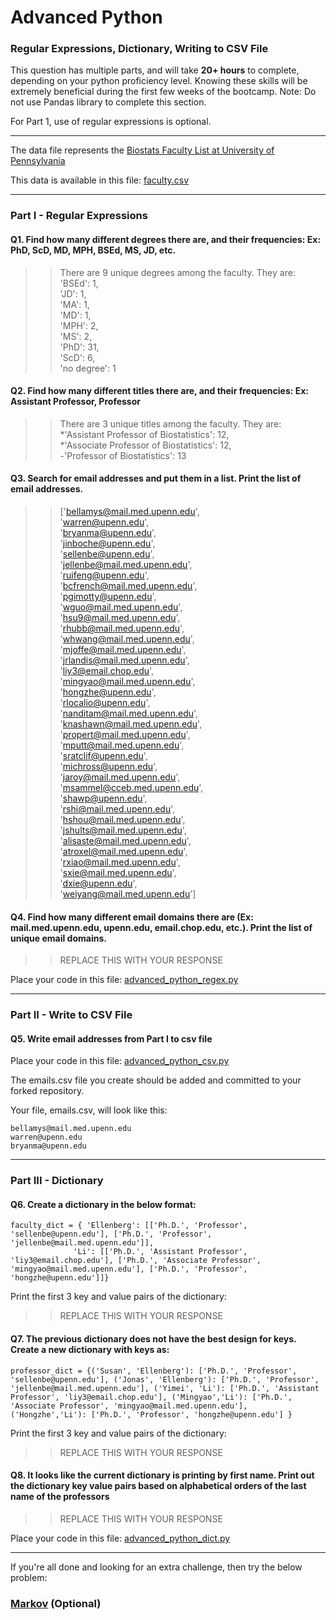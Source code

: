 # Advanced Python    

### Regular Expressions, Dictionary, Writing to CSV File  

This question has multiple parts, and will take **20+ hours** to complete, depending on your python proficiency level.  Knowing these skills will be extremely beneficial during the first few weeks of the bootcamp.  Note:  Do not use Pandas library to complete this section.  

For Part 1, use of regular expressions is optional.  

---

The data file represents the [Biostats Faculty List at University of Pennsylvania](http://www.med.upenn.edu/cceb/biostat/faculty.shtml)

This data is available in this file:  [faculty.csv](python/faculty.csv)

--- 

### Part I - Regular Expressions  


#### Q1. Find how many different degrees there are, and their frequencies: Ex:  PhD, ScD, MD, MPH, BSEd, MS, JD, etc.

>> There are 9 unique degrees among the faculty. They are:  
'BSEd': 1,  
'JD': 1,  
'MA': 1,  
'MD': 1,  
'MPH': 2,  
'MS': 2,  
'PhD': 31,  
'ScD': 6,  
'no degree': 1  


#### Q2. Find how many different titles there are, and their frequencies:  Ex:  Assistant Professor, Professor

>> There are 3 unique titles among the faculty. They are:  
*'Assistant Professor of Biostatistics': 12,  
*'Associate Professor of Biostatistics': 12,  
-'Professor of Biostatistics': 13  


#### Q3. Search for email addresses and put them in a list.  Print the list of email addresses.

>> ['bellamys@mail.med.upenn.edu',  
 'warren@upenn.edu',  
 'bryanma@upenn.edu',  
 'jinboche@upenn.edu',  
 'sellenbe@upenn.edu',  
 'jellenbe@mail.med.upenn.edu',  
 'ruifeng@upenn.edu',  
 'bcfrench@mail.med.upenn.edu',  
 'pgimotty@upenn.edu',  
 'wguo@mail.med.upenn.edu',  
 'hsu9@mail.med.upenn.edu',  
 'rhubb@mail.med.upenn.edu',  
 'whwang@mail.med.upenn.edu',  
 'mjoffe@mail.med.upenn.edu',  
 'jrlandis@mail.med.upenn.edu',  
 'liy3@email.chop.edu',  
 'mingyao@mail.med.upenn.edu',  
 'hongzhe@upenn.edu',  
 'rlocalio@upenn.edu',  
 'nanditam@mail.med.upenn.edu',  
 'knashawn@mail.med.upenn.edu',  
 'propert@mail.med.upenn.edu',  
 'mputt@mail.med.upenn.edu',  
 'sratclif@upenn.edu',  
 'michross@upenn.edu',  
 'jaroy@mail.med.upenn.edu',  
 'msammel@cceb.med.upenn.edu',  
 'shawp@upenn.edu',  
 'rshi@mail.med.upenn.edu',  
 'hshou@mail.med.upenn.edu',  
 'jshults@mail.med.upenn.edu',  
 'alisaste@mail.med.upenn.edu',  
 'atroxel@mail.med.upenn.edu',  
 'rxiao@mail.med.upenn.edu',  
 'sxie@mail.med.upenn.edu',  
 'dxie@upenn.edu',  
 'weiyang@mail.med.upenn.edu']  


#### Q4. Find how many different email domains there are (Ex:  mail.med.upenn.edu, upenn.edu, email.chop.edu, etc.).  Print the list of unique email domains.

>> REPLACE THIS WITH YOUR RESPONSE

Place your code in this file: [advanced_python_regex.py](python/advanced_python_regex.py)

---

### Part II - Write to CSV File

#### Q5.  Write email addresses from Part I to csv file

Place your code in this file: [advanced_python_csv.py](python/advanced_python_csv.py)

The emails.csv file you create should be added and committed to your forked repository.

Your file, emails.csv, will look like this:
```
bellamys@mail.med.upenn.edu
warren@upenn.edu
bryanma@upenn.edu
```

---

### Part III - Dictionary

#### Q6.  Create a dictionary in the below format:
```
faculty_dict = { 'Ellenberg': [['Ph.D.', 'Professor', 'sellenbe@upenn.edu'], ['Ph.D.', 'Professor', 'jellenbe@mail.med.upenn.edu']],
              'Li': [['Ph.D.', 'Assistant Professor', 'liy3@email.chop.edu'], ['Ph.D.', 'Associate Professor', 'mingyao@mail.med.upenn.edu'], ['Ph.D.', 'Professor', 'hongzhe@upenn.edu']]}
```
Print the first 3 key and value pairs of the dictionary:

>> REPLACE THIS WITH YOUR RESPONSE

#### Q7.  The previous dictionary does not have the best design for keys.  Create a new dictionary with keys as:

```
professor_dict = {('Susan', 'Ellenberg'): ['Ph.D.', 'Professor', 'sellenbe@upenn.edu'], ('Jonas', 'Ellenberg'): ['Ph.D.', 'Professor', 'jellenbe@mail.med.upenn.edu'], ('Yimei', 'Li'): ['Ph.D.', 'Assistant Professor', 'liy3@email.chop.edu'], ('Mingyao','Li'): ['Ph.D.', 'Associate Professor', 'mingyao@mail.med.upenn.edu'], ('Hongzhe','Li'): ['Ph.D.', 'Professor', 'hongzhe@upenn.edu'] }
```

Print the first 3 key and value pairs of the dictionary:

>> REPLACE THIS WITH YOUR RESPONSE

#### Q8.  It looks like the current dictionary is printing by first name.  Print out the dictionary key value pairs based on alphabetical orders of the last name of the professors

>> REPLACE THIS WITH YOUR RESPONSE

Place your code in this file: [advanced_python_dict.py](python/advanced_python_dict.py)

--- 

If you're all done and looking for an extra challenge, then try the below problem:  

### [Markov](python/markov.py) (Optional)

